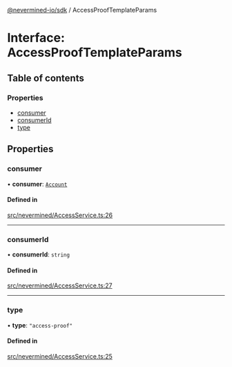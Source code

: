 [@nevermined-io/sdk](../code-reference.md) / AccessProofTemplateParams

# Interface: AccessProofTemplateParams

## Table of contents

### Properties

- [consumer](AccessProofTemplateParams.md#consumer)
- [consumerId](AccessProofTemplateParams.md#consumerid)
- [type](AccessProofTemplateParams.md#type)

## Properties

### consumer

• **consumer**: [`Account`](../classes/Account.md)

#### Defined in

[src/nevermined/AccessService.ts:26](https://github.com/nevermined-io/sdk-js/blob/bb26f8ab/src/nevermined/AccessService.ts#L26)

---

### consumerId

• **consumerId**: `string`

#### Defined in

[src/nevermined/AccessService.ts:27](https://github.com/nevermined-io/sdk-js/blob/bb26f8ab/src/nevermined/AccessService.ts#L27)

---

### type

• **type**: `"access-proof"`

#### Defined in

[src/nevermined/AccessService.ts:25](https://github.com/nevermined-io/sdk-js/blob/bb26f8ab/src/nevermined/AccessService.ts#L25)

